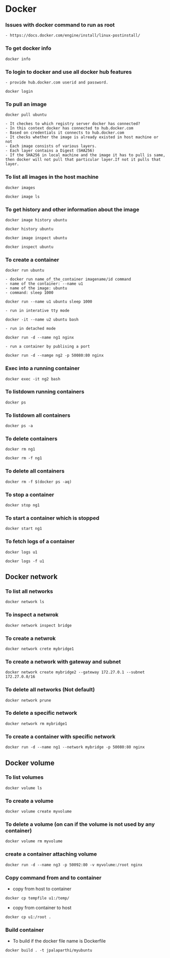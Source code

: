 # Docker

### Issues with docker command to run as root

    - https://docs.docker.com/engine/install/linux-postinstall/

### To get docker info

```docker info```

### To login to docker and use all docker hub features 

    - provide hub.docker.com userid and password.

```docker login``` 

### To pull an image

```docker pull ubuntu```

    - It checkes to which registry server docker has connected?
    - In this context docker has connected to hub.docker.com
    - Based on credentials it connects to hub.docker.com
    - It checks whether the image is already existed in host machine or not
    - Each image consists of various layers.
    - Each layer contains a Digest (SHA256)
    - If the SHA256 in local machine and the image it has to pull is same, then docker will not pull that particular layer.If not it pulls that layer.

### To list all images in the host machine

```docker images```

```docker image ls```

### To get history and other information about the image

```docker image history ubuntu```

```docker history ubuntu```

```docker image inspect ubuntu```

```docker inspect ubuntu```

### To create a container

```docker run ubuntu```

    - docker run name_of_the_container imagename/id command
    - name of the container: --name u1
    - name of the image: ubuntu
    - command: sleep 1000

```docker run --name u1 ubuntu sleep 1000```

    - run in interative tty mode

```docker -it --name u2 ubuntu bash```

    - run in detached mode

```docker run -d --name ng1 nginx```

    - run a container by publising a port

```docker run -d --namge ng2 -p 50080:80 nginx```


### Exec into a running container

```docker exec -it ng2 bash```

### To listdown running containers

```docker ps```

### To listdown all containers

```docker ps -a```

### To delete containers

```docker rm ng1```

```docker rm -f ng1```

### To delete all containers 

```docker rm -f $(docker ps -aq)```

### To stop a container

```docker stop ng1```

### To start a container which is stopped

```docker start ng1```

### To fetch logs of a container

```docker logs u1```

```docker logs -f u1```

## Docker network

### To list all networks

```docker network ls```

### To inspect a netwrok

```docker network inspect bridge```

### To create a netwrok 

```docker network crete mybridge1```

### To create a network with gateway and subnet

```docker network create mybridge2 --gateway 172.27.0.1 --subnet 172.27.0.0/16```

### To delete all networks (Not default)

```docker network prune```

### To delete a specific network 

```docker network rm mybridge1```

### To create a container with specific network

```docker run -d --name ng1 --network mybridge -p 50080:80 nginx```

## Docker volume

### To list volumes

```docker volume ls```

### To create a volume

```docker volume create myvolume```

### To delete a volume (on can if the volume is not used by any container)

```docker volume rm myvolume```

### create a container attaching volume

```docker run -d --name ng3 -p 50092:80 -v myvolume:/root nginx```

### Copy command from and to container

- copy from host to container 

```docker cp tempfile u1:/temp/```

- copy from container to host

```docker cp u1:/root .```


### Build container

- To build if the docker file name is Dockerfile

```docker build . -t jpalaparthi/myubuntu```
